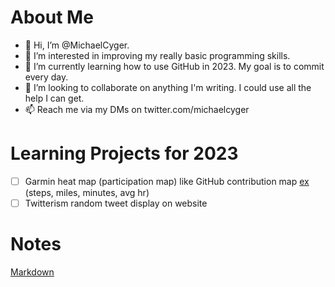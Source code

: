 # About Me
- 👋 Hi, I’m @MichaelCyger.
- 👀 I’m interested in improving my really basic programming skills.
- 🌱 I’m currently learning how to use GitHub in 2023. My goal is to commit every day.
- 💞️ I’m looking to collaborate on anything I'm writing. I could use all the help I can get.
- 📫 Reach me via my DMs on twitter.com/michaelcyger

# Learning Projects for 2023
- [ ] Garmin heat map (participation map) like GitHub contribution map [ex](https://twitter.com/tdinh_me/status/1609428874756247558) (steps, miles, minutes, avg hr)
- [ ] Twitterism random tweet display on website

# Notes
[Markdown](https://www.markdownguide.org/cheat-sheet/)
